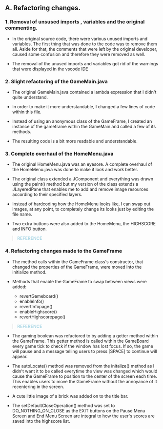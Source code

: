 ## A. Refactoring changes.

### 1. Removal of unsused imports , variables and the original commenting. 

- In the original source code, there were various  unused imports and variables. The first thing that was done to the code was to remove them all. Aside for that, the comments that were left by the original developer, caused some confusion and therefore they were removed as well.
  
- The removal of the unused imports and variables got rid of the warnings that were displayed in the vscode IDE


### 2. Slight refactoring of the GameMain.java

- The original GameMain.java contained a lambda expression that I didn't quite understand.
  
- In order to make it more understandable, I changed a few lines of code within this file.
  
- Instead of using an anonymous class of the GameFrame, I created an instance of the gameframe within the GameMain and called a few of its methods.
  
- The resulting code is a bit more readable and understandable.


### 3.  Complete overhaul of the HomeMenu.java

- The original HomeMenu.java was an eyesore. A complete overhaul of the HomeMenu.java was done to make it look and work better.
  
- The original class extended a JComponent and everything was drawn using the paint() method but my version of the class extends a JLayeredPane that enables me to add and remove image resources according to their specified layers.
  
- Instead of hardcoding how the HomeMenu looks like, I can swap out images, at any point, to completely change its looks just by editing the file name.
  
- Two extra buttons were also added to the HomeMenu, the HIGHSCORE and INFO button.
> <strong style="color:lightblue">REFERENCE</strong>


### 4. Refactoring changes made to the GameFrame
- The method calls within the GameFrame class's constructor, that changed the properties of the GameFrame, were moved into the initialize method. 

- Methods that enable the GameFrame to swap between views were added:
  - revertGameboard()
  - enableInfo()
  - revertInfopage()
  - enableHighscore()
  - revertHighscorepage()
> <strong style="color:lightblue">REFERENCE</strong>

- The gaming boolean was refactored to by adding a getter method within the GameFrame. This getter method is called within the GameBoard every game tick to check if the window has lost focus. If so, the game will pause and a message telling users to press [SPACE] to continue will appear.

- The autoLocate() method was removed from the initalize() method as I didn't want it to be called everytime the view was changed which would cause the GameFrame to position to the center of the screen each time. This enables users to move the GameFrame without the annoyance of it recentering in the screen. 

- A cute little image of a brick was added on to the title bar. 

- The setDefaultCloseOperation() method was set to DO_NOTHING_ON_CLOSE as the EXIT buttons on the Pause Menu Screen and End Menu Screen are integral to how the user's scores are saved into the highscore list.

